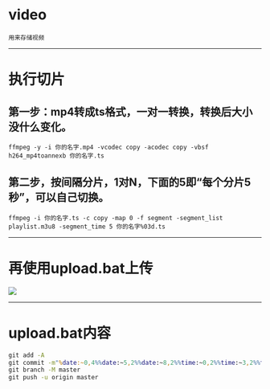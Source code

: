 # video

`用来存储视频`

------

# 执行切片

## 第一步：mp4转成ts格式，一对一转换，转换后大小没什么变化。

```
ffmpeg -y -i 你的名字.mp4 -vcodec copy -acodec copy -vbsf h264_mp4toannexb 你的名字.ts
```

## 第二步，按间隔分片，1对N，下面的5即“每个分片5秒”，可以自己切换。

```
ffmpeg -i 你的名字.ts -c copy -map 0 -f segment -segment_list playlist.m3u8 -segment_time 5 你的名字%03d.ts
```

------

# 再使用upload.bat上传

![](https://cdn.jsdelivr.net/gh/Peter-Highness/free@6e0b404d9f97e084d9559feeecf8face53620a6c/2020/10/17/c3ee5ad7fb65be99ad7224d783070ec6.png)

------

# upload.bat内容

```bat
git add -A
git commit -m"%date:~0,4%%date:~5,2%%date:~8,2%%time:~0,2%%time:~3,2%%time:~6,2%"
git branch -M master
git push -u origin master
```

